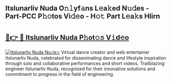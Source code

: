 ## Itslunarliv Nuda O𝚗𝚕yf𝚊ns L𝚎a𝚔ed N𝚞𝚍es - Part-PCC P𝚑𝚘tos Vi𝚍𝚎o - H𝚘𝚝 Part L𝚎a𝚔s Hlirn

# <h2><a href="http://kf3kax.oniu.top/?m=Itslunarliv+Nuda">🔗👉 🔴 Itslunarliv Nuda P𝚑ot𝚘𝚜 V𝚒d𝚎o</a></h2>

[![Itslunarliv Nuda Nu𝚍e𝚜](https://i.imgur.com/0qMVB7G.gif)](http://kf3kax.oniu.top/?m=Itslunarliv+Nuda)
Virtual dance creator and web entertainer Itslunarliv Nuda, celebrated for disseminating dance and lifestyle inspiration through solo and collaborative performances and short videos. Trailblazing engineer Itslunarliv Nuda, recognized for their innovative solutions and commitment to progress in the field of engineering.  
